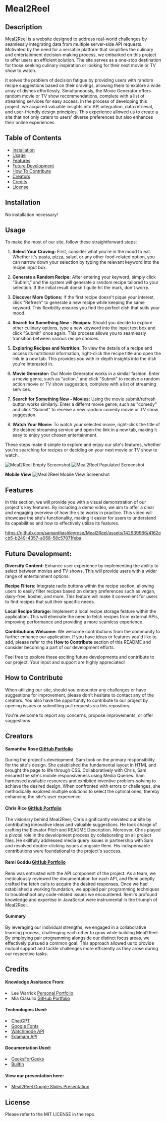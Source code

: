 # Meal2Reel

## Description

<link><a href="https://samanthashleyrose.github.io/Meal2Reel/">Meal2Reel</a></link> is a website designed to address real-world challenges by seamlessly integrating data from multiple server-side API requests. Motivated by the need for a versatile platform that simplifies the culinary and entertainment decision-making process, we embarked on this project to offer users an efficient solution. The site serves as a one-stop destination for those seeking culinary inspiration or looking for their next movie or TV show to watch.

It solves the problem of decision fatigue by providing users with random recipe suggestions based on their cravings, allowing them to explore a wide array of dishes effortlessly. Simultaneously, the Movie Generator offers random movie or TV show recommendations, complete with a list of streaming services for easy access. In the process of developing this project, we acquired valuable insights into API integration, data retrieval, and user-friendly design principles. This experience allowed us to create a site that not only caters to users' diverse preferences but also enhances their online experiences.

## Table of Contents

- [Installation](#installation)
- [Usage](#usage)
- [Features](#features)
- [Future Development](#future-development)
- [How To Contribute](#how-to-contribute)
- [Creators](#creators)
- [Credits](#credits)
- [License](#license)

## Installation

No installation necessary!

## Usage

To make the most of our site, follow these straightforward steps:

1. **Select Your Craving:** First, consider what you're in the mood to eat. Whether it's pasta, pizza, salad, or any other food-related option, you can narrow down your selection by typing the relevant keyword into the recipe input box.

2. **Generate a Random Recipe:** After entering your keyword, simply click "Submit," and the system will generate a random recipe tailored to your selection. If the initial result doesn't quite hit the mark, don't worry.

3. **Discover More Options:** If the first recipe doesn't pique your interest, click "Refresh" to generate a new recipe while keeping the same keyword. This flexibility ensures you find the perfect dish that suits your mood.

4. **Search for Something New - Recipes:** Should you decide to explore other culinary options, type a new keyword into the input text box and click "Submit" once again. This process allows you to seamlessly transition between various recipe choices.

5. **Exploring Recipes and Nutrition:** To view the details of a recipe and access its nutritional information, right-click the recipe title and open the link in a new tab. This provides you with in-depth insights into the dish you're interested in.

6. **Movie Generator:** Our Movie Generator works in a similar fashion. Enter a movie genre, such as "action," and click "Submit" to receive a random action movie or TV show suggestion, complete with a list of streaming services.

7. **Search for Something New - Movies:** Using the movie submit/refresh button works similarly. Enter a differnt movie genre, such as "comedy" and click "Submit" to receive a new random comedy movie or TV show suggestion.

8. **Watch Your Movie:** To watch your selected movie, right-click the title of the desired streaming service and open the link in a new tab, making it easy to enjoy your chosen entertainment.

These steps make it simple to explore and enjoy our site's features, whether you're searching for recipes or deciding on your next movie or TV show to watch.

![Meal2Reel Empty Screenshot](./assets/images/Meal2Reel-Empty-SC.png)
![Meal2Reel Populated Screenshot](./assets/images/Meal2Reel-Populated-SC.png)

**Mobile View**
![Meal2Reel Mobile View Screenshot](./assets/images/Meal2Reel-Populated-FullsizeSC.png)

## Features

In this section, we will provide you with a visual demonstration of our project's key features. By including a demo video, we aim to offer a clear and engaging overview of how the site works in practice. This video will showcase the site's functionality, making it easier for users to understand its capabilities and how to effectively utilize its features.

https://github.com/samanthashleyrose/Meal2Reel/assets/142939966/4162ecb5-b249-4357-a068-58c57071feba


## Future Development:

**Diversify Content:** Enhance user experience by implementing the ability to select between movies and TV shows. This will provide users with a wider range of entertainment options.

**Recipe Filters:** Integrate radio buttons within the recipe section, allowing users to easily filter recipes based on dietary preferences such as vegan, dairy-free, kosher, and more. This feature will make it convenient for users to find recipes that suit their specific needs.

**Local Recipe Storage:** Implement a local recipe storage feature within the application. This will eliminate the need to fetch recipes from external APIs, improving performance and providing a more seamless experience.

**Contributions Welcome:** We welcome contributions from the community to further enhance our application. If you have ideas or features you'd like to add, please refer to the **How to Contribute** section of this README and consider becoming a part of our development efforts.

Feel free to explore these exciting future developments and contribute to our project. Your input and support are highly appreciated!

## How to Contribute 

When utilizing our site, should you encounter any challenges or have suggestions for improvement, please don't hesitate to contact any of the creators. You also have the opportunity to contribute to our project by opening issues or submitting pull requests via this repository.

You're welcome to report any concerns, propose improvements, or offer suggestions.

## Creators

#### <link>Samantha Rose <a href="https://github.com/samanthashleyrose">GitHub Portfolio</a></link>
During the project's development, Sam took on the primary responsibility for the site's design. She established the fundamental layout in HTML and brought the page to life through CSS. Collaboratively with Chris, Sam ensured the site's mobile responsiveness using Media Queries. Sam harnessed available resources and exhibited inventive problem-solving to achieve the desired design. When confronted with errors or challenges, she methodically explored multiple solutions to select the optimal ones, thereby enhancing the site's user experience.

####  <link>Chris Rice <a href="https://github.com/SnipaMasta">GitHub Portfolio</a></link>
The visionary behind Meal2Reel, Chris significantly elevated our site by contributing innovative ideas and valuable suggestions. He took charge of crafting the Elevator Pitch and README Description. Moreover, Chris played a pivotal role in the development process by collaborating on all project files. He skillfully addressed media query issues in partnership with Sam and resolved double-clicking issues alongside Remi. His indispensable contributions were foundational to the project's success.

#### <link>Remi Goddu <a href="https://github.com/rgoddu">GitHub Portfolio</a></link>
Remi was entrusted with the API component of the project. As a team, we meticulously reviewed the documentation for each API, and Remi adeptly crafted the fetch calls to acquire the desired responses. Once we had established a working foundation, we applied pair programming techniques to troubleshoot any code-related issues we encountered. Remi's profound knowledge and expertise in JavaScript were instrumental in the triumph of Meal2Reel.

#### Summary
By leveraging our individual strengths, we engaged in a collaborative learning process, challenging each other to grow while building Meal2Reel. By employing pair programming alongside our distinct focus areas, we effectively pursued a common goal. This approach allowed us to provide mutual support and tackle challenges more efficiently as they arose during our respective tasks.

## Credits

#### Knowledge Assitance From:
<li>Lee Warrick <link><a href="https://leewarrick.com/">Personal Portfolio</a></link></li>
<li>Mia Ciasullo <link><a href="https://github.com/miacias">GitHub Portfolio</a></link></li>

#### Technologies Used:
<li><link><a href="https://chat.openai.com/">ChatGPT</a></link></li>
<li><link><a href="https://fonts.google.com/specimen/Archivo+Black?query=Archivo+Black">Google Fonts</a></link></li>
<li><link><a href="https://api.watchmode.com/">Watchmode API</a></link></li>
<li><link><a href="https://developer.edamam.com/edamam-recipe-api">Edamam API</a></link></li>

#### Documentation Used:
<li><link><a href="https://www.geeksforgeeks.org/how-to-remove-duplicates-from-an-array-of-objects-using-javascript/">GeeksForGeeks</a></link></li>
<li><link><a href="https://builtin.com/software-engineering-perspectives/remove-duplicates-from-array-javascript">Builtin</a></link></li>

#### View our presentation here:
<li><link><a href="https://docs.google.com/presentation/d/19IN6k8lLyVzbBYzuFEJyvN3xCaj3FHqN40BbkBk_CtM/edit#slide=id.g29302b580d9_0_49">Meal2Reel Google Slides Presentation</a></link></li>

## License

Please refer to the MIT LICENSE in the repo.

